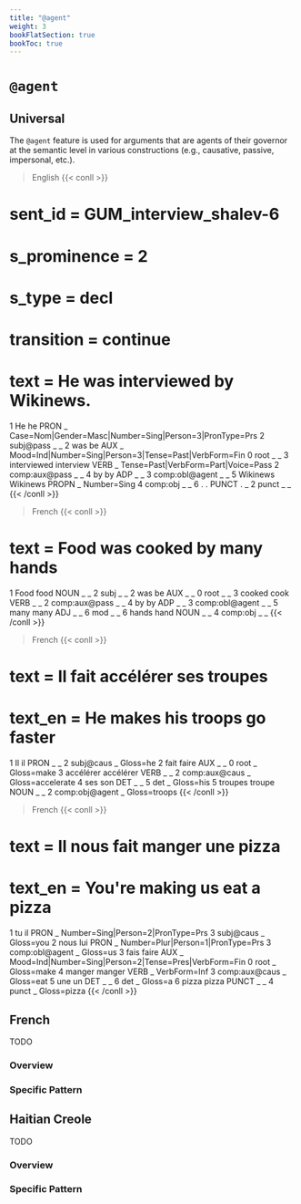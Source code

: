 ```yaml
---
title: "@agent"
weight: 3
bookFlatSection: true
bookToc: true
---
```


# `@agent`

## Universal

The `@agent` feature is used for arguments that are agents of their governor at the semantic level in various constructions (e.g., causative, passive, impersonal, etc.).

> English
{{< conll >}}
# sent_id = GUM_interview_shalev-6
# s_prominence = 2
# s_type = decl
# transition = continue
# text = He was interviewed by Wikinews.
1	He	he	PRON	_	Case=Nom|Gender=Masc|Number=Sing|Person=3|PronType=Prs	2	subj@pass	_	_
2	was	be	AUX	_	Mood=Ind|Number=Sing|Person=3|Tense=Past|VerbForm=Fin	0	root	_	_
3	interviewed	interview	VERB	_	Tense=Past|VerbForm=Part|Voice=Pass	2	comp:aux@pass	_	_
4	by	by	ADP	_	_	3	comp:obl@agent	_	_
5	Wikinews	Wikinews	PROPN	_	Number=Sing	4	comp:obj	_	_
6	.	.	PUNCT	.	_	2	punct	_	_
{{< /conll >}}

> French 
{{< conll >}}
# text = Food was cooked by many hands
1	Food	food	NOUN	_	_	2	subj	_	_
2	was	be	AUX	_	_	0	root	_	_
3	cooked	cook	VERB	_	_	2	comp:aux@pass	_	_
4	by	by	ADP	_	_	3	comp:obl@agent	_	_
5	many	many	ADJ	_	_	6	mod	_	_
6	hands	hand	NOUN	_	_	4	comp:obj	_	_
{{< /conll >}}

> French
{{< conll >}}
# text = Il fait accélérer ses troupes
# text_en = He makes his troops go faster
1	Il	il	PRON	_	_	2	subj@caus	_	Gloss=he
2	fait	faire	AUX	_	_	0	root	_	Gloss=make
3	accélérer	accélérer	VERB	_	_	2	comp:aux@caus	_	Gloss=accelerate
4	ses	son	DET	_	_	5	det	_	Gloss=his
5	troupes	troupe	NOUN	_	_	2	comp:obj@agent	_	Gloss=troops
{{< /conll >}}

> French 
{{< conll >}}
# text = Il nous fait manger une pizza
# text_en = You're making us eat a pizza
1	tu	il	PRON	_	Number=Sing|Person=2|PronType=Prs	3	subj@caus	_	Gloss=you
2	nous	lui	PRON	_	Number=Plur|Person=1|PronType=Prs	3	comp:obl@agent	_	Gloss=us
3	fais	faire	AUX	_	Mood=Ind|Number=Sing|Person=2|Tense=Pres|VerbForm=Fin	0	root	_	Gloss=make
4	manger	manger	VERB	_	VerbForm=Inf	3	comp:aux@caus	_	Gloss=eat
5	une	un	DET	_	_	6	det	_	Gloss=a
6	pizza	pizza	PUNCT	_	_	4	punct	_	Gloss=pizza
{{< /conll >}}



## French

TODO
### Overview

### Specific Pattern




## Haitian Creole

TODO
### Overview

### Specific Pattern


